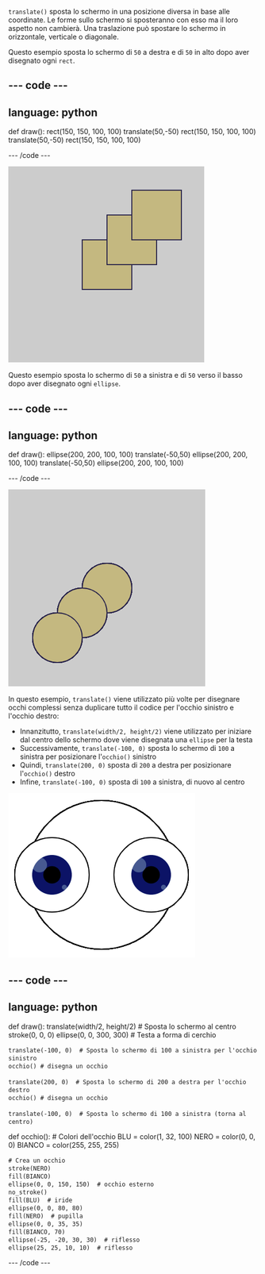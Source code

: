 `translate()` sposta lo schermo in una posizione diversa in base alle coordinate. Le forme sullo schermo si sposteranno con esso ma il loro aspetto non cambierà. Una traslazione può spostare lo schermo in orizzontale, verticale o diagonale.

Questo esempio sposta lo schermo di `50` a destra e di `50` in alto dopo aver disegnato ogni `rect`.

--- code ---
---
language: python
---

def draw():
    rect(150, 150, 100, 100)
    translate(50,-50)
    rect(150, 150, 100, 100)
    translate(50,-50)
    rect(150, 150, 100, 100)

--- /code ---

![Immagine di un quadrato originale e di due quadrati traslati. Ogni traslazione ha spostato il quadrato a destra di <code>50</code> e in basso di <code>50</code>](images/translate_square.png)

Questo esempio sposta lo schermo di `50` a sinistra e di `50` verso il basso dopo aver disegnato ogni `ellipse`.

--- code ---
---
language: python
---

def draw():
    ellipse(200, 200, 100, 100)
    translate(-50,50)
    ellipse(200, 200, 100, 100)
    translate(-50,50)
    ellipse(200, 200, 100, 100)
  
--- /code ---

![Immagine di un cerchio originale e di due cerchi traslati. Ogni traslazione spostava il quadrato a destra di <code>50</code> e in basso di <code>50</code>](images/translate_circle.png)

In questo esempio, `translate()` viene utilizzato più volte per disegnare occhi complessi senza duplicare tutto il codice per l'occhio sinistro e l'occhio destro:
+ Innanzitutto, `translate(width/2, height/2)` viene utilizzato per iniziare dal centro dello schermo dove viene disegnata una `ellipse` per la testa
+ Successivamente,  `translate(-100, 0)` sposta lo schermo di `100` a sinistra per posizionare l'`occhio()` sinistro
+ Quindi, `translate(200, 0)` sposta di `200` a destra per posizionare l'`occhio()` destro
+ Infine, `translate(-100, 0)` sposta di `100` a sinistra, di nuovo al centro

![Immagine di una testa circolare con un occhio sinistro e uno destro](images/translate_eyes.png)

--- code ---
---
language: python
---

def draw():
    translate(width/2, height/2)  # Sposta lo schermo al centro
    stroke(0, 0, 0)
    ellipse(0, 0, 300, 300)  # Testa a forma di cerchio
    
    translate(-100, 0)  # Sposta lo schermo di 100 a sinistra per l'occhio sinistro
    occhio() # disegna un occhio
    
    translate(200, 0)  # Sposta lo schermo di 200 a destra per l'occhio destro
    occhio() # disegna un occhio
    
    translate(-100, 0)  # Sposta lo schermo di 100 a sinistra (torna al centro)

def occhio():
    # Colori dell'occhio
    BLU = color(1, 32, 100)
    NERO = color(0, 0, 0)
    BIANCO = color(255, 255, 255)
    
    # Crea un occhio
    stroke(NERO)
    fill(BIANCO)
    ellipse(0, 0, 150, 150)  # occhio esterno
    no_stroke()
    fill(BLU)  # iride
    ellipse(0, 0, 80, 80)
    fill(NERO)  # pupilla
    ellipse(0, 0, 35, 35)
    fill(BIANCO, 70)
    ellipse(-25, -20, 30, 30)  # riflesso
    ellipse(25, 25, 10, 10)  # riflesso
  
--- /code ---